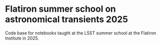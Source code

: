 # Flatiron summer school on astronomical transients 2025
Code base for notebooks taught at the LSST summer school at the Flatiron Institute in 2025. 
